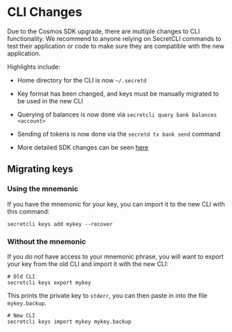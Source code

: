 # CLI Changes

Due to the Cosmos SDK upgrade, there are multiple changes to CLI functionality. We recommend to anyone relying on SecretCLI commands to test their application or code to make sure they are compatible with the new application. 

Highlights include:

* Home directory for the CLI is now `~/.secretd`
 
* Key format has been changed, and keys must be manually migrated to be used in the new CLI

* Querying of balances is now done via `secretcli query bank balances <account>`

* Sending of tokens is now done via the `secretd tx bank send` command
  
* More detailed SDK changes can be seen [here](https://github.com/cosmos/cosmos-sdk/blob/v0.44.3/CHANGELOG.md)

## Migrating keys

### Using the mnemonic
If you have the mnemonic for your key, you can import it to the new CLI with this command:
```shell
secretcli keys add mykey --recover
```

### Without the mnemonic
If you _do not_ have access to your mnemonic phrase, you will want to export your key from the old CLI and import it with the new CLI:
```shell
# Old CLI
secretcli keys export mykey
```
This prints the private key to `stderr`, you can then paste in into the file `mykey.backup`.
```shell
# New CLI
secretcli keys import mykey mykey.backup
```
